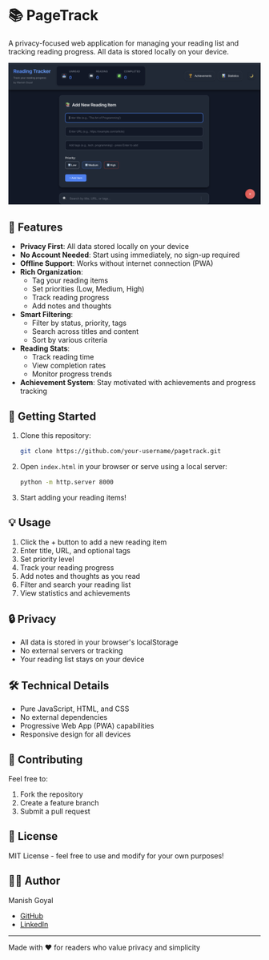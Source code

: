 # 📚 PageTrack

A privacy-focused web application for managing your reading list and tracking reading progress. All data is stored locally on your device.

![PageTrack Main Interface](./images/demo.png)

## 🌟 Features

- **Privacy First**: All data stored locally on your device
- **No Account Needed**: Start using immediately, no sign-up required
- **Offline Support**: Works without internet connection (PWA)
- **Rich Organization**:
  - Tag your reading items
  - Set priorities (Low, Medium, High)
  - Track reading progress
  - Add notes and thoughts
- **Smart Filtering**:
  - Filter by status, priority, tags
  - Search across titles and content
  - Sort by various criteria
- **Reading Stats**:
  - Track reading time
  - View completion rates
  - Monitor progress trends
- **Achievement System**: Stay motivated with achievements and progress tracking

## 🚀 Getting Started

1. Clone this repository:
   ```bash
   git clone https://github.com/your-username/pagetrack.git
   ```

2. Open `index.html` in your browser or serve using a local server:
   ```bash
   python -m http.server 8000
   ```

3. Start adding your reading items!

## 💡 Usage

1. Click the + button to add a new reading item
2. Enter title, URL, and optional tags
3. Set priority level
4. Track your reading progress
5. Add notes and thoughts as you read
6. Filter and search your reading list
7. View statistics and achievements

## 🔒 Privacy

- All data is stored in your browser's localStorage
- No external servers or tracking
- Your reading list stays on your device

## 🛠️ Technical Details

- Pure JavaScript, HTML, and CSS
- No external dependencies
- Progressive Web App (PWA) capabilities
- Responsive design for all devices

## 🤝 Contributing

Feel free to:
1. Fork the repository
2. Create a feature branch
3. Submit a pull request

## 📝 License

MIT License - feel free to use and modify for your own purposes!

## 👨‍💻 Author

Manish Goyal
- [GitHub](https://github.com/manishGoyalCode)
- [LinkedIn](https://www.linkedin.com/in/manish-goyal-8900b2188/)

---

Made with ❤️ for readers who value privacy and simplicity 